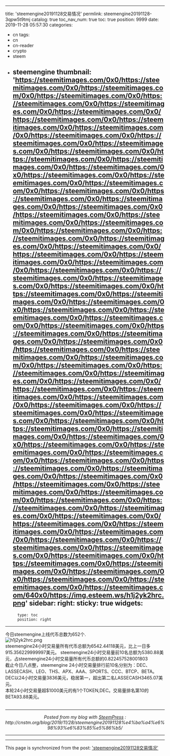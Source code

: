 
---
title: 'steemengine20191128交易情况'
permlink: steemengine20191128-3qpw5t9tmj
catalog: true
toc_nav_num: true
toc: true
position: 9999
date: 2019-11-28 05:57:30
categories:
- cn
tags:
- cn
- cn-reader
- crypto
- steem
- steemengine
thumbnail: 'https://steemitimages.com/0x0/https://steemitimages.com/0x0/https://steemitimages.com/0x0/https://steemitimages.com/0x0/https://steemitimages.com/0x0/https://steemitimages.com/0x0/https://steemitimages.com/0x0/https://steemitimages.com/0x0/https://steemitimages.com/0x0/https://steemitimages.com/0x0/https://steemitimages.com/0x0/https://steemitimages.com/0x0/https://steemitimages.com/0x0/https://steemitimages.com/0x0/https://steemitimages.com/0x0/https://steemitimages.com/0x0/https://steemitimages.com/0x0/https://steemitimages.com/0x0/https://steemitimages.com/0x0/https://steemitimages.com/0x0/https://steemitimages.com/0x0/https://steemitimages.com/0x0/https://steemitimages.com/0x0/https://steemitimages.com/0x0/https://steemitimages.com/0x0/https://steemitimages.com/0x0/https://steemitimages.com/0x0/https://steemitimages.com/0x0/https://steemitimages.com/0x0/https://steemitimages.com/0x0/https://steemitimages.com/0x0/https://steemitimages.com/0x0/https://steemitimages.com/0x0/https://steemitimages.com/0x0/https://steemitimages.com/0x0/https://steemitimages.com/0x0/https://steemitimages.com/0x0/https://steemitimages.com/0x0/https://steemitimages.com/0x0/https://steemitimages.com/0x0/https://steemitimages.com/0x0/https://steemitimages.com/0x0/https://steemitimages.com/0x0/https://steemitimages.com/0x0/https://steemitimages.com/0x0/https://steemitimages.com/0x0/https://steemitimages.com/0x0/https://steemitimages.com/0x0/https://steemitimages.com/0x0/https://steemitimages.com/0x0/https://steemitimages.com/0x0/https://steemitimages.com/0x0/https://steemitimages.com/0x0/https://steemitimages.com/0x0/https://steemitimages.com/0x0/https://steemitimages.com/0x0/https://steemitimages.com/0x0/https://steemitimages.com/0x0/https://steemitimages.com/0x0/https://steemitimages.com/0x0/https://steemitimages.com/0x0/https://steemitimages.com/0x0/https://steemitimages.com/0x0/https://steemitimages.com/0x0/https://steemitimages.com/0x0/https://steemitimages.com/0x0/https://steemitimages.com/0x0/https://steemitimages.com/0x0/https://steemitimages.com/0x0/https://steemitimages.com/0x0/https://steemitimages.com/0x0/https://steemitimages.com/0x0/https://steemitimages.com/0x0/https://steemitimages.com/0x0/https://steemitimages.com/0x0/https://steemitimages.com/0x0/https://steemitimages.com/0x0/https://steemitimages.com/0x0/https://steemitimages.com/0x0/https://steemitimages.com/0x0/https://steemitimages.com/0x0/https://steemitimages.com/0x0/https://steemitimages.com/0x0/https://steemitimages.com/0x0/https://steemitimages.com/0x0/https://steemitimages.com/0x0/https://steemitimages.com/0x0/https://steemitimages.com/0x0/https://steemitimages.com/0x0/https://steemitimages.com/0x0/https://steemitimages.com/0x0/https://steemitimages.com/640x0/https://img.esteem.ws/h1j2yk2hrc.png'
sidebar:
    right:
        sticky: true
widgets:
    -
        type: toc
        position: right
---


<div>今日steemengine上线代币总数为652个.</div>
<div></div>
<div><img src="https://steemitimages.com/0x0/https://steemitimages.com/0x0/https://steemitimages.com/0x0/https://steemitimages.com/0x0/https://steemitimages.com/0x0/https://steemitimages.com/0x0/https://steemitimages.com/0x0/https://steemitimages.com/0x0/https://steemitimages.com/0x0/https://steemitimages.com/0x0/https://steemitimages.com/0x0/https://steemitimages.com/0x0/https://steemitimages.com/0x0/https://steemitimages.com/0x0/https://steemitimages.com/0x0/https://steemitimages.com/0x0/https://steemitimages.com/0x0/https://steemitimages.com/0x0/https://steemitimages.com/0x0/https://steemitimages.com/0x0/https://steemitimages.com/0x0/https://steemitimages.com/0x0/https://steemitimages.com/0x0/https://steemitimages.com/0x0/https://steemitimages.com/0x0/https://steemitimages.com/0x0/https://steemitimages.com/0x0/https://steemitimages.com/0x0/https://steemitimages.com/0x0/https://steemitimages.com/0x0/https://steemitimages.com/0x0/https://steemitimages.com/0x0/https://steemitimages.com/0x0/https://steemitimages.com/0x0/https://steemitimages.com/0x0/https://steemitimages.com/0x0/https://steemitimages.com/0x0/https://steemitimages.com/0x0/https://steemitimages.com/0x0/https://steemitimages.com/0x0/https://steemitimages.com/0x0/https://steemitimages.com/0x0/https://steemitimages.com/0x0/https://steemitimages.com/0x0/https://steemitimages.com/0x0/https://steemitimages.com/0x0/https://steemitimages.com/0x0/https://steemitimages.com/0x0/https://steemitimages.com/0x0/https://steemitimages.com/0x0/https://steemitimages.com/0x0/https://steemitimages.com/0x0/https://steemitimages.com/0x0/https://steemitimages.com/0x0/https://steemitimages.com/0x0/https://steemitimages.com/0x0/https://steemitimages.com/0x0/https://steemitimages.com/0x0/https://steemitimages.com/0x0/https://steemitimages.com/0x0/https://steemitimages.com/0x0/https://steemitimages.com/0x0/https://steemitimages.com/0x0/https://steemitimages.com/0x0/https://steemitimages.com/0x0/https://steemitimages.com/0x0/https://steemitimages.com/0x0/https://steemitimages.com/0x0/https://steemitimages.com/0x0/https://steemitimages.com/0x0/https://steemitimages.com/0x0/https://steemitimages.com/0x0/https://steemitimages.com/0x0/https://steemitimages.com/0x0/https://steemitimages.com/0x0/https://steemitimages.com/0x0/https://steemitimages.com/0x0/https://steemitimages.com/0x0/https://steemitimages.com/0x0/https://steemitimages.com/0x0/https://steemitimages.com/0x0/https://steemitimages.com/0x0/https://steemitimages.com/0x0/https://steemitimages.com/0x0/https://steemitimages.com/0x0/https://steemitimages.com/0x0/https://steemitimages.com/0x0/https://steemitimages.com/0x0/https://steemitimages.com/0x0/https://steemitimages.com/0x0/https://steemitimages.com/0x0/https://steemitimages.com/640x0/https://img.esteem.ws/h1j2yk2hrc.png" alt="h1j2yk2hrc.png" /><br/></div>
<div></div>
<div>steemengine24小时交易量所有代币总额为6542.44118美元，比上一日多915.356229999997美元。
steemengine24小时交易量前10名总额为5380.88美元，占steemengine24小时交易量所有代币总额的0.822457528001803</div>
<div>截止今日八点整，steemengine 24小时交易量排行前10名分别为：DEC、LASSECASH、LEO、THS、APX、AAA、SPORTS、CCC、BTCP、BETA。
DEC以24小时交易量3836美元，稳居第一，超出第二名LASSECASH3465.07美元。</div>
<div>本轮24小时交易量超$1000美元的有1个TOKEN,DEC。交易量排名第10的BETA93.88美元。</div> <br /><center><hr/><em>Posted from my blog with <a href='https://wordpress.org/plugins/steempress/'>SteemPress</a> : http://cnstm.org/blog/2019/11/28/steemengine20191128%e4%ba%a4%e6%98%93%e6%83%85%e5%86%b5/ </em><hr/></center>  

- - -

This page is synchronized from the post: ['steemengine20191128交易情况'](https://steemit.com/@m18207319997/steemengine20191128-3qpw5t9tmj)

